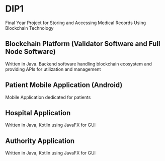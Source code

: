 # DIP1
Final Year Project for Storing and Accessing Medical Records Using Blockchain Technology

## Blockchain Platform (Validator Software and Full Node Software)
Written in Java. Backend software handling blockchain ecosystem and providing APIs for utilization and management

## Patient Mobile Application (Android)
Mobile Application dedicated for patients

## Hospital Application
Written in Java, Kotlin using JavaFX for GUI

## Authority Application
Written in Java, Kotlin using JavaFX for GUI
